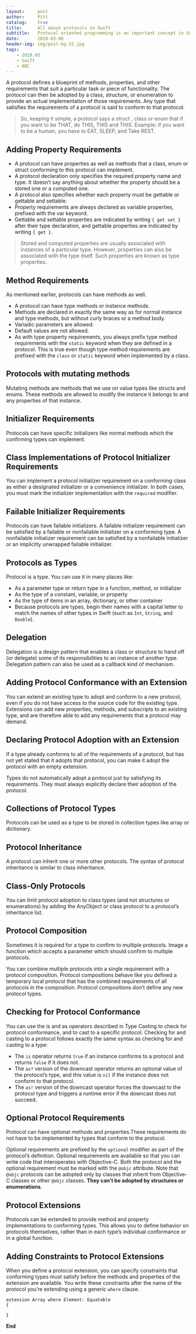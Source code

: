 ```yaml
---
layout:     post
author:     Pitt
catalog:    true
title:      All about protocols in Swift
subtitle:   Protocol oriented programming is an important concept in Swift
date:       2018-03-08
header-img: img/post-bg-22.jpg
tags:
    - 2018.03
    - Swift
    - ABC
---
```


A protocol defines a blueprint of methods, properties, and other requirements that suit a particular task or piece of functionality. The protocol can then be adopted by a class, structure, or enumeration to provide an actual implementation of those requirements. Any type that satisfies the requirements of a protocol is said to conform to that protocol.

>So, keeping it simple, a protocol says a struct , class or enum that if you want to be THAT, do THIS, THIS and THIS. Example: if you want to be a human, you have to EAT, SLEEP, and Take REST.


## Adding Property Requirements

* A protocol can have properties as well as methods that a class, enum or struct conforming to this protocol can implement.
* A protocol declaration only specifies the required property name and type. It doesn’t say anything about whether the property should be a stored one or a computed one.
* A protocol also specifies whether each property must be gettable or gettable and settable.
* Property requirements are always declared as variable properties, prefixed with the var keyword.
* Gettable and settable properties are indicated by writing `{ get set }` after their type declaration, and gettable properties are indicated by writing `{ get }`.

>Stored and computed properties are usually associated with instances of a particular type. However, properties can also be associated with the type itself. Such properties are known as type properties.

## Method Requirements

As mentioned earlier, protocols can have methods as well.

* A protocol can have type methods or instance methods.
* Methods are declared in exactly the same way as for normal instance and type methods, but without curly braces or a method body.
* Variadic parameters are allowed.
* Default values are not allowed.
* As with type property requirements, you always prefix type method requirements with the `static` keyword when they are defined in a protocol. This is true even though type method requirements are prefixed with the `class` or `static` keyword when implemented by a class.


## Protocols with mutating methods
Mutating methods are methods that we use on value types like structs and enums. These methods are allowed to modify the instance it belongs to and any properties of that instance.


## Initializer Requirements
Protocols can have specific initializers like normal methods which the confirming types can implement.



## Class Implementations of Protocol Initializer Requirements
You can implement a protocol initializer requirement on a conforming class as either a designated initializer or a convenience initializer. In both cases, you must mark the initializer implementation with the `required` modifier.


## Failable Initializer Requirements
Protocols can have failable initializers. A failable initializer requirement can be satisfied by a failable or nonfailable initializer on a conforming type. A nonfailable initializer requirement can be satisfied by a nonfailable initializer or an implicitly unwrapped failable initializer.


## Protocols as Types
Protocol is a type. You can use it in many places like:

* As a parameter type or return type in a function, method, or initializer
* As the type of a constant, variable, or property
* As the type of items in an array, dictionary, or other container
* Because protocols are types, begin their names with a capital letter to match the names of other types in Swift (such as `Int`, `String`, and `Double`).


## Delegation
Delegation is a design pattern that enables a class or structure to hand off (or delegate) some of its responsibilities to an instance of another type. Delegation pattern can also be used as a callback kind of mechanism.


## Adding Protocol Conformance with an Extension
You can extend an existing type to adopt and conform to a new protocol, even if you do not have access to the source code for the existing type. Extensions can add new properties, methods, and subscripts to an existing type, and are therefore able to add any requirements that a protocol may demand.



## Declaring Protocol Adoption with an Extension
If a type already conforms to all of the requirements of a protocol, but has not yet stated that it adopts that protocol, you can make it adopt the protocol with an empty extension.

Types do not automatically adopt a protocol just by satisfying its requirements. They must always explicitly declare their adoption of the protocol.



## Collections of Protocol Types
Protocols can be used as a type to be stored in collection types like array or dictionary.



## Protocol Inheritance
A protocol can inherit one or more other protocols. The syntax of protocol inheritance is similar to class inheritance.



## Class-Only Protocols
You can limit protocol adoption to class types (and not structures or enumerations) by adding the AnyObject or class protocol to a protocol’s inheritance list.



## Protocol Composition
Sometimes it is required for a type to confirm to multiple protocols. Image a function which accepts a parameter which should confirm to multiple protocols.

You can combine multiple protocols into a single requirement with a protocol composition. Protocol compositions behave like you defined a temporary local protocol that has the combined requirements of all protocols in the composition. Protocol compositions don’t define any new protocol types.



## Checking for Protocol Conformance
You can use the is and as operators described in Type Casting to check for protocol conformance, and to cast to a specific protocol. Checking for and casting to a protocol follows exactly the same syntax as checking for and casting to a type:

* The `is` operator returns `true` if an instance conforms to a protocol and returns `false` if it does not.
* The `as?` version of the downcast operator returns an optional value of the protocol’s type, and this value is `nil` if the instance does not conform to that protocol.
* The `as!` version of the downcast operator forces the downcast to the protocol type and triggers a runtime error if the downcast does not succeed.



## Optional Protocol Requirements
Protocol can have optional methods and properties.These requirements do not have to be implemented by types that conform to the protocol.

Optional requirements are prefixed by the `optional` modifier as part of the protocol’s definition. Optional requirements are available so that you can write code that interoperates with Objective-C. Both the protocol and the optional requirement must be marked with the `@objc` attribute. Note that `@objc` protocols can be adopted only by classes that inherit from Objective-C classes or other `@objc` classes. **They can’t be adopted by structures or enumerations**.


## Protocol Extensions
Protocols can be extended to provide method and property implementations to conforming types. This allows you to define behavior on protocols themselves, rather than in each type’s individual conformance or in a global function.


## Adding Constraints to Protocol Extensions
When you define a protocol extension, you can specify constraints that conforming types must satisfy before the methods and properties of the extension are available. You write these constraints after the name of the protocol you’re extending using a generic `where` clause.

```
extension Array where Element: Equatable
{

}
```

**End**
